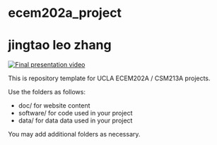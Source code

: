 # ecem202a_project
# jingtao leo zhang

[![Final presentation video](http://img.youtube.com/vi/Xxybrvt8eQU/0.jpg)](http://www.youtube.com/watch?v=Xxybrvt8eQU "Remote Inference for Microcontrollers at the Edge")

This is repository template for UCLA ECEM202A / CSM213A projects.

Use the folders as follows:

* doc/ for website content
* software/ for code used in your project
* data/ for data data used in your project

You may add additional folders as necessary.
